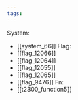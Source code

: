 ```yaml
---
tags:
---
```

System:
- [[system_66]]
Flag:
- [[flag_12066]]
- [[flag_12064]]
- [[flag_12055]]
- [[flag_12065]]
- [[flag_9476]]
Fn:
- [[t2300_function5]]
